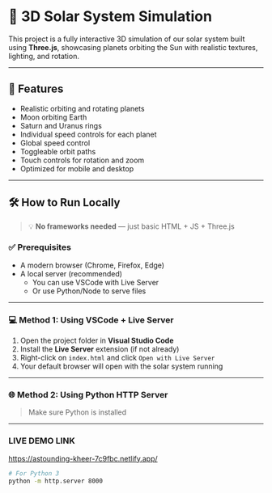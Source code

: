 # 🌌 3D Solar System Simulation

This project is a fully interactive 3D simulation of our solar system built using **Three.js**, showcasing planets orbiting the Sun with realistic textures, lighting, and rotation.

---

## 🚀 Features

- Realistic orbiting and rotating planets
- Moon orbiting Earth
- Saturn and Uranus rings
- Individual speed controls for each planet
- Global speed control
- Toggleable orbit paths
- Touch controls for rotation and zoom
- Optimized for mobile and desktop

---


## 🛠️ How to Run Locally

> 💡 **No frameworks needed** — just basic HTML + JS + Three.js

### ✅ Prerequisites

- A modern browser (Chrome, Firefox, Edge)
- A local server (recommended)
  - You can use VSCode with Live Server
  - Or use Python/Node to serve files

---

### 💻 Method 1: Using VSCode + Live Server

1. Open the project folder in **Visual Studio Code**
2. Install the **Live Server** extension (if not already)
3. Right-click on `index.html` and click `Open with Live Server`
4. Your default browser will open with the solar system running

---

### 🌐 Method 2: Using Python HTTP Server

> Make sure Python is installed

---

### LIVE DEMO LINK
https://astounding-kheer-7c9fbc.netlify.app/

```bash
# For Python 3
python -m http.server 8000


